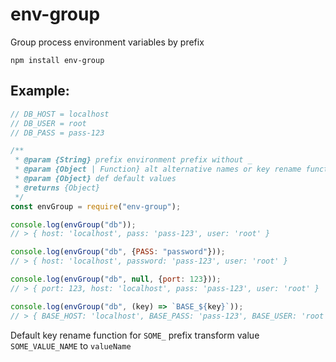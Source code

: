 # env-group

Group process environment variables by prefix

```npm install env-group```

## Example:

```javascript
// DB_HOST = localhost
// DB_USER = root
// DB_PASS = pass-123

/**
 * @param {String} prefix environment prefix without _
 * @param {Object | Function} alt alternative names or key rename function
 * @param {Object} def default values
 * @returns {Object}
 */
const envGroup = require("env-group");

console.log(envGroup("db"));
// > { host: 'localhost', pass: 'pass-123', user: 'root' }

console.log(envGroup("db", {PASS: "password"}));
// > { host: 'localhost', password: 'pass-123', user: 'root' }

console.log(envGroup("db", null, {port: 123}));
// > { port: 123, host: 'localhost', pass: 'pass-123', user: 'root' }

console.log(envGroup("db", (key) => `BASE_${key}`));
// > { BASE_HOST: 'localhost', BASE_PASS: 'pass-123', BASE_USER: 'root' }

```

Default key rename function for `SOME_` prefix transform value `SOME_VALUE_NAME` to `valueName`